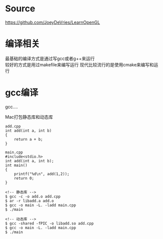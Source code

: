 <!--
 * @Author: xiuquanxu
 * @Company: kaochong
 * @Date: 2021-06-22 14:39:16
 * @LastEditors: xiuquanxu
 * @LastEditTime: 2021-06-23 14:32:04
-->
# Source  
https://github.com/JoeyDeVries/LearnOpenGL  

# 编译相关  

最基础的编译方式是通过写gcc或者g++来运行  
较好的方式是用过makefile来编写运行
现代比较流行的是使用cmake来编写和运行  

# gcc编译  

gcc....

Mac打包静态库和动态库
```
add.cpp  
int add(int a, int b)
{
    return a + b;
}

main.cpp
#include<stdio.h>
int add(int a, int b);
int main()
{
    printf("%d\n", add(1,2));
    return 0;
}

<!-- 静态库 -->
$ gcc -c -o add.o add.cpp
$ ar -r libadd.a add.o
$ gcc -o main -L. -ladd main.cpp
$ ./main

<!-- 动态库 -->
$ gcc -shared -fPIC -o libadd.so add.cpp
$ gcc -o main -L. -ladd main.cpp
$ ./main
```